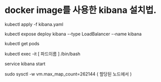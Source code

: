 # docker image를 사용한 kibana 설치법.

kubectl apply -f kibana.yaml

kubectl expose deploy kibana --type LoadBalancer --name kibana

kubectl get pods

kubectl exec -it [ 파드이름 ] /bin/bash

service kibana start

sudo sysctl -w vm.max_map_count=262144 ( 할당된 노드에서 )
